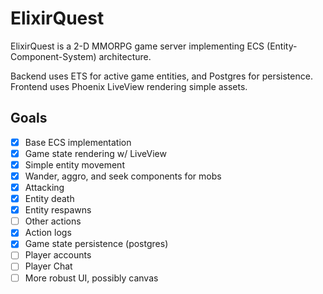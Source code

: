 # ElixirQuest

ElixirQuest is a 2-D MMORPG game server implementing ECS (Entity-Component-System) architecture.

Backend uses ETS for active game entities, and Postgres for persistence.
Frontend uses Phoenix LiveView rendering simple assets.

## Goals

* [x] Base ECS implementation  
* [x] Game state rendering w/ LiveView  
* [x] Simple entity movement  
* [x] Wander, aggro, and seek components for mobs  
* [x] Attacking  
* [x] Entity death  
* [x] Entity respawns  
* [ ] Other actions  
* [x] Action logs  
* [x] Game state persistence (postgres)  
* [ ] Player accounts  
* [ ] Player Chat  
* [ ] More robust UI, possibly canvas  

